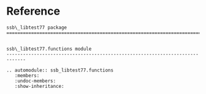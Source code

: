 # Reference

<!--
The content of the {eval-rst} block below is generated by the command:
poetry run sphinx-apidoc -T -f -t ./docs/templates -o ./docs ./src
from the root directory.

You need to rerun the command when python files are added, deleted or renamed.
Copy the content from the generated
ssb_libtest77.rst file to the {eval-rst} block below and
delete the .rst file afterwards.
-->

```{eval-rst}
ssb\_libtest77 package
=============================================================================


ssb\_libtest77.functions module
-----------------------------------------------------------------------------

.. automodule:: ssb_libtest77.functions
   :members:
   :undoc-members:
   :show-inheritance:
```
